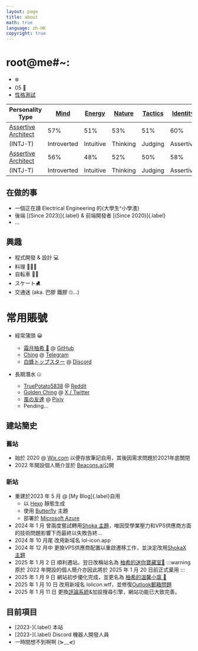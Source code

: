 ```yaml
---
layout: page
title: about
math: true
language: zh-HK
copyright: true
---
```


# root@me#~:
- ❄️
- $05$ 🐔
- [性格測試](https://www.16personalities.com/intj-personality?utm_source=results-turbulent-architect&utm_medium=email&utm_campaign=en&utm_content=view-results)

| Personality Type | [Mind](https://www.16personalities.com/articles/mind-intuitive-vs-observant) | [Energy](https://www.16personalities.com/articles/energy-introverted-vs-extraverted) | [Nature](https://www.16personalities.com/articles/nature-thinking-vs-feeling) | [Tactics](https://www.16personalities.com/articles/tactics-judging-vs-prospecting) | [Identity](https://www.16personalities.com/articles/identity-assertive-vs-turbulent) | Date taken |
|----------------------------------|----------------|--------------|-------------|-------------|-------------|-------------|
| [Assertive Architect](https://www.16personalities.com/intj-personality)              | 57%             | 51%           | 53%          | 51%          | 60%           | 2024-11-03  | \
| (INTJ-T)                         | Introverted     | Intuitive     | Thinking     | Judging      | Assertive     |             |
| [Assertive Architect](https://www.16personalities.com/intj-personality)              | 56%             | 48%           | 52%          | 50%          | 58%           | 2022-05-08  | \
| (INTJ-T)                         | Introverted     | Intuitive     | Thinking     | Judging      | Assertive     |             |

## 在做的事
- 一個正在讀 Electrical Engineering 的{大學生^小學渣}
- 後端 [(Since 2023)]{.label} & 前端開發者 [(Since 2020)]{.label}
- ...

## 興趣
- 程式開發 & 設計 💻
- 料理 🍛🥘🍜
- 自転車 🚴‍♂️
- スケート⛸️
- 交通迷 (aka. 巴膠 鐵膠 🙄...)

# 常用賬號
- 經常蒲頭 😀
  - [霜月柚希 🍊](https://github.com/Yuzuk1Shimotsuki) @ [GitHub](https://github.com/) 
  - [Ching](https://t.me/CodeCrafter404) @ [Telegram](https://telegram.org/)
  - [白蜂トップスター](https://discord.com/users/885756325798227988) @ [Discord](https://discord.com/)

- 長期潛水 🤐
  - [TruePotato5838](https://www.reddit.com/user/TruePotato5838/) @ [Reddit](https://www.reddit.com/)
  - [Golden Ching](https://x.com/goldenlight6628) @ [X / Twitter](https://www.x.com/)
  - [風の友達](https://www.pixiv.net/en/users/110127428) @ [Pixiv](https://www.pixiv.net)
  - Pending...


## 建站簡史
### 舊站
- 始於 2020 @ [Wix.com](https://www.wix.com/) 以便存放筆記自用，其後因需求問題於2021年底關閉
- 2022 年開設個人簡介並於 [Beacons.ai](https://beacons.ai)公開
### 新站
- 重建於2023 年 5 月 @ [My Blog]{.label}自用
  - 以 [Hexo](https://hexo.io/) 靜態生成
  - 使用 [Butterfly](https://butterfly.js.org/) 主題
  - 部署於 [Microsoft Azure](https://azure.microsoft.com/)
- 2024 年 1 月 曾兩度嘗試轉用[Shoka 主題](https://github.com/amehime/hexo-theme-shoka)，唯因受學業壓力和VPS供應商方面的技術問題影響下而最終以失敗告終...
- 2024 年 10 月尾 改用新域名 lol-icon.app
- 2024 年 12 月中 更換VPS供應商配置以重啟遷移工作，並決定改用[ShokaX 主題](https://github.com/theme-shoka-x/hexo-theme-shokaX)
- 2025 年 1 月 2 日 順利遷站。翌日改稱站名為 [柚希的迷你寶藏室🍊](https://lolicon.wtf)
:::warning 
原於 2022 年開設的個人簡介亦因此將於 2025 年 1 月 20 日前正式棄用
:::
- 2025 年 1 月 9 日 網站初步優化完成，並更名為 [柚希的溫馨小窩 🍊](https://lolicon.wtf)
- 2025 年 1 月 10 日 改用新域名 lolicon.wtf，並修復[Outlook郵箱問題](https://answers.microsoft.com/en-us/outlook_com/forum/all/e-mail-failing-from-cloudflare/7d6afcf7-ea63-4fcd-aa93-663717193e97)
- 2025 年 1 月 11 日 更換[評論系統](https://waline.js.org/)&加設搜尋引擎，網站功能已大致完善。

## 目前項目
- [2023-]{.label} 本站
- [2023-]{.label} Discord 機器人開發人員
- 一時間想不到啊啊 (⋟﹏⋞)
